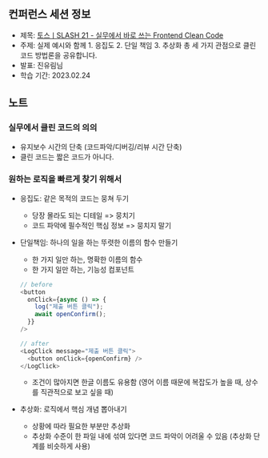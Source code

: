 ## 컨퍼런스 세션 정보

- 제목: [토스ㅣSLASH 21 - 실무에서 바로 쓰는 Frontend Clean Code](https://www.youtube.com/watch?v=edWbHp_k_9Y)
- 주제: 실제 예시와 함께 1. 응집도 2. 단일 책임 3. 추상화 총 세 가지 관점으로 클린코드 방법론을 공유합니다.
- 발표: 진유림님
- 학습 기간: 2023.02.24

## 노트

### 실무에서 클린 코드의 의의

- 유지보수 시간의 단축 (코드파악/디버깅/리뷰 시간 단축)
- 클린 코드는 짧은 코드가 아니다.

### 원하는 로직을 빠르게 찾기 위해서

- 응집도: 같은 목적의 코드는 뭉쳐 두기
  - 당장 몰라도 되는 디테일 => 뭉치기
  - 코드 파악에 필수적인 핵심 정보 => 뭉치지 말기
- 단일책임: 하나의 일을 하는 뚜렷한 이름의 함수 만들기

  - 한 가지 일만 하는, 명확한 이름의 함수
  - 한 가지 일만 하는, 기능성 컴포넌트

  ```javascript
  // before
  <button
    onClick={async () => {
      log("제출 버튼 클릭");
      await openConfirm();
    }}
  />

  // after
  <LogClick message="제출 버튼 클릭">
    <button onClick={openConfirm} />
  </LogClick>
  ```

  - 조건이 많아지면 한글 이름도 유용함 (영어 이름 때문에 복잡도가 높을 때, 상수를 직관적으로 보고 싶을 때)

- 추상화: 로직에서 핵심 개념 뽑아내기
  - 상황에 따라 필요한 부분만 추상화
  - 추상화 수준이 한 파일 내에 섞여 있다면 코드 파악이 어려울 수 있음 (추상화 단계를 비슷하게 사용)
